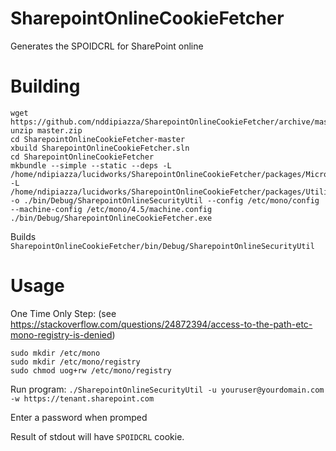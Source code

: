 # SharepointOnlineCookieFetcher
Generates the SPOIDCRL for SharePoint online

# Building
```
wget https://github.com/nddipiazza/SharepointOnlineCookieFetcher/archive/master.zip
unzip master.zip
cd SharepointOnlineCookieFetcher-master
xbuild SharepointOnlineCookieFetcher.sln
cd SharepointOnlineCookieFetcher
mkbundle --simple --static --deps -L /home/ndipiazza/lucidworks/SharepointOnlineCookieFetcher/packages/Microsoft.SharePointOnline.CSOM.16.1.7317.1200/lib/net45 -L /home/ndipiazza/lucidworks/SharepointOnlineCookieFetcher/packages/Utility.CommandLine.Arguments.1.3.0/lib -o ./bin/Debug/SharepointOnlineSecurityUtil --config /etc/mono/config --machine-config /etc/mono/4.5/machine.config ./bin/Debug/SharepointOnlineCookieFetcher.exe
```

Builds `SharepointOnlineCookieFetcher/bin/Debug/SharepointOnlineSecurityUtil`

# Usage

One Time Only Step: (see https://stackoverflow.com/questions/24872394/access-to-the-path-etc-mono-registry-is-denied)
```
sudo mkdir /etc/mono
sudo mkdir /etc/mono/registry
sudo chmod uog+rw /etc/mono/registry
```

Run program:
`./SharepointOnlineSecurityUtil -u youruser@yourdomain.com -w https://tenant.sharepoint.com`

Enter a password when promped

Result of stdout will have `SPOIDCRL` cookie.
